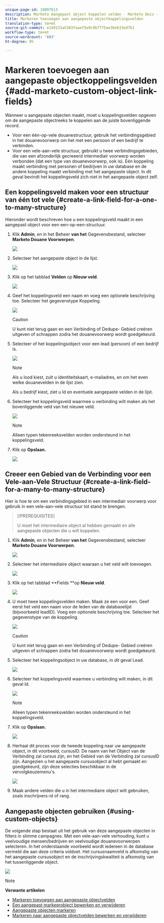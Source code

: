 ```yaml
---
unique-page-id: 10097613
description: Marketo Aangepast object koppelen velden - Marketo Docs - Productdocumentatie toevoegen
title: Markeren toevoegen aan aangepaste objectkoppelingsvelden
translation-type: tm+mt
source-git-commit: e149133a5383faaef5e9c9b7775ae36e633ed7b1
workflow-type: tm+mt
source-wordcount: '603'
ht-degree: 0%

---
```



# Markeren toevoegen aan aangepaste objectkoppelingsvelden {#add-marketo-custom-object-link-fields}

Wanneer u aangepaste objecten maakt, moet u koppelingsvelden opgeven om de aangepaste objectreeks te koppelen aan de juiste bovenliggende record.

* Voor een één-op-vele douanestructuur, gebruik het verbindingsgebied in het douanevoorwerp om het met een persoon of een bedrijf te verbinden.
* Voor een vele-aan-vele structuur, gebruikt u twee verbindingsgebieden, die van een afzonderlijk gecreeerd intermediair voorwerp worden verbonden (dat een type van douanevoorwerp, ook is). Eén koppeling maakt verbinding met personen of bedrijven in uw database en de andere koppeling maakt verbinding met het aangepaste object. In dit geval bevindt het koppelingsveld zich niet in het aangepaste object zelf.

## Een koppelingsveld maken voor een structuur van één tot vele {#create-a-link-field-for-a-one-to-many-structure}

Hieronder wordt beschreven hoe u een koppelingsveld maakt in een aangepast object voor een een-op-een-structuur.

1. Klik **Admin**, en in het Beheer **van het** Gegevensbestand, selecteer **Marketo Douane Voorwerpen**.

   ![](assets/image2016-1-18-13-3a25-3a11.png)

1. Selecteer het aangepaste object in de lijst.

   ![](assets/image2016-1-14-15-3a6-3a2.png)

1. Klik op het tabblad **Velden** op **Nieuw veld**.

   ![](assets/image2015-9-17-14-3a9-3a19.png)

1. Geef het koppelingsveld een naam en voeg een optionele beschrijving toe. Selecteer het gegevenstype Koppeling.

   ![](assets/image2015-10-5-13-3a24-3a57.png)

   >[!CAUTION]
   >
   >U kunt niet terug gaan en een Verbinding of Dedupe- Gebied creëren uitgeven of schrappen zodra het douanevoorwerp wordt goedgekeurd.

1. Selecteer of het koppelingsobject voor een lead (persoon) of een bedrijf is.

   ![](assets/image2015-10-5-13-3a28-3a1.png)

   >[!NOTE]
   >
   >Als u lood kiest, zult u identiteitskaart, e-mailadres, en om het even welke douanevelden in de lijst zien.
   >
   >
   >Als u bedrijf kiest, ziet u Id en eventuele aangepaste velden in de lijst.

1. Selecteer het koppelingsveld waarmee u verbinding wilt maken als het bovenliggende veld van het nieuwe veld.

   ![](assets/image2015-10-5-13-3a30-3a6.png)

   >[!NOTE]
   >
   >Alleen typen tekenreeksvelden worden ondersteund in het koppelingsveld.

1. Klik op **Opslaan.**

   ![](assets/image2015-10-5-13-3a34-3a0.png)

## Creeer een Gebied van de Verbinding voor een Vele-aan-Vele Structuur {#create-a-link-field-for-a-many-to-many-structure}

Hier is hoe te om een verbindingsgebied in een intermediair voorwerp voor gebruik in een vele-aan-vele structuur tot stand te brengen.

>[!PREREQUISITES]
>
>U moet het intermediaire object al hebben gemaakt en alle aangepaste objecten die u wilt koppelen.

1. Klik **Admin**, en in het Beheer **van het** Gegevensbestand, selecteer **Marketo Douane Voorwerpen**.

   ![](assets/image2016-1-18-9-3a8-3a14.png)

1. Selecteer het intermediaire object waaraan u het veld wilt toevoegen.

   ![](assets/image2016-1-18-9-3a10-3a29.png)

1. Klik op het tabblad **Fields **op **Nieuw veld**.

   ![](assets/image2016-1-18-9-3a31-3a43.png)

1. U moet twee koppelingsvelden maken. Maak ze een voor een. Geef eerst het veld een naam voor de leden van de databaselijst (bijvoorbeeld leadID). Voeg een optionele beschrijving toe. Selecteer het gegevenstype van de koppeling.

   ![](assets/image2016-1-18-9-3a38-3a59.png)

   >[!CAUTION]
   >
   >U kunt niet terug gaan en een Verbinding of Dedupe- Gebied creëren uitgeven of schrappen zodra het douanevoorwerp wordt goedgekeurd.

1. Selecteer het koppelingsobject in uw database, in dit geval Lead.

   ![](assets/image2016-1-18-9-3a50-3a48.png)

1. Selecteer het koppelingsveld waarmee u verbinding wilt maken, in dit geval Id.

   ![](assets/image2016-1-18-9-3a53-3a54.png)

   >[!NOTE]
   >
   >Alleen typen tekenreeksvelden worden ondersteund in het koppelingsveld.

1. Klik op **Opslaan.**

   ![](assets/image2016-1-18-9-3a55-3a18.png)

1. Herhaal dit proces voor de tweede koppeling naar uw aangepaste object, in dit voorbeeld, cursusID. De naam van het Object van de Verbinding zal cursus zijn, en het Gebied van de Verbinding zal cursusID zijn. Aangezien u het aangepaste cursusobject al hebt gemaakt en goedgekeurd, zijn deze selecties beschikbaar in de vervolgkeuzemenu&#39;s.

   ![](assets/image2016-1-18-9-3a57-3a46.png)

1. Maak andere velden die u in het intermediaire object wilt gebruiken, zoals inschrijvers-id of rang.

## Aangepaste objecten gebruiken {#using-custom-objects}

De volgende stap bestaat uit het gebruik van deze aangepaste objecten in filters in slimme campagnes. Met een vele-aan-vele verhouding, kunt u veelvoudige mensen/bedrijven en veelvoudige douanevoorwerpen selecteren. In het onderstaande voorbeeld wordt iedereen in de database vermeld die aan deze criteria voldoet. Het cursusnaamveld is afkomstig van het aangepaste cursusobject en de inschrijvingskwaliteit is afkomstig van het tussenliggende object.

![](assets/image2016-1-14-15-3a57-3a59.png)

>[!NOTE]
>
>**Verwante artikelen**
>
>* [Markeren toevoegen aan aangepaste objectvelden](add-marketo-custom-object-fields.md)
>* [Een aangepast markeerobject bewerken en verwijderen](edit-and-delete-a-marketo-custom-object.md)
>* [Aangepaste objecten markeren](understanding-marketo-custom-objects.md)
>* [Markeren naar aangepaste objectvelden bewerken en verwijderen](edit-and-delete-marketo-custom-object-fields.md)

>



